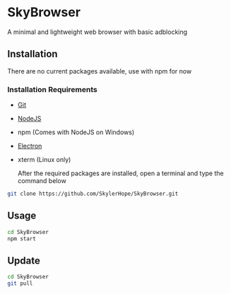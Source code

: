# SkyBrowser
A minimal and lightweight web browser with basic adblocking

## Installation

There are no current packages available, use with npm for now


### Installation Requirements

- [Git](https://git-scm.com/downloads)
- [NodeJS](https://nodejs.org/en)
- npm (Comes with NodeJS on Windows)
- [Electron](https://www.electronjs.org/)
- xterm (Linux only)

    After the required packages are installed, open a terminal and type the command below

```bash
git clone https://github.com/SkylerHope/SkyBrowser.git
```

## Usage

```bash
cd SkyBrowser
npm start
```

## Update

```bash
cd SkyBrowser
git pull
```